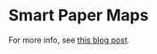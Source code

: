 # Smart Paper Maps

For more info, see [this blog post](https://gerritniezen.com/making-a-hide-and-seek-mobile-web-app).
